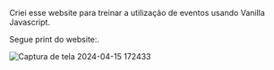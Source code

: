 Criei esse website para treinar a utilização de eventos usando Vanilla Javascript.

Segue print do website:.

![Captura de tela 2024-04-15 172433](https://github.com/Joa0DeL1ma/Website_Bateria_Virtual/assets/161715327/c754c072-b09f-43f2-bf6f-b3bed1315835)

